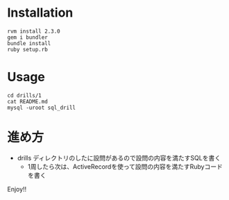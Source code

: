 # Installation
```
rvm install 2.3.0
gem i bundler
bundle install
ruby setup.rb
```

# Usage
```
cd drills/1
cat README.md
mysql -uroot sql_drill
```

# 進め方
* drills ディレクトリのしたに設問があるので設問の内容を満たすSQLを書く
  * 1周したら次は、ActiveRecordを使って設問の内容を満たすRubyコードを書く

Enjoy!!
